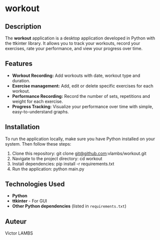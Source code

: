 # workout

## Description
The **workout** application is a desktop application developed in Python with the ttkinter library. It allows you to track your workouts, record your exercises, rate your performance, and view your progress over time.

## Features
- **Workout Recording:** Add workouts with date, workout type and duration.
- **Exercise management:** Add, edit or delete specific exercises for each workout.
- **Performance Recording:** Record the number of sets, repetitions and weight for each exercise.
- **Progress Tracking:** Visualize your performance over time with simple, easy-to-understand graphs.

<!-- 
## Captures d'écran

![Capture d'écran 1](lien_vers_capture_d_ecran_1.png)
*Description de la capture d'écran 1*

![Capture d'écran 2](lien_vers_capture_d_ecran_2.png)
*Description de la capture d'écran 2*
-->

## Installation
To run the application locally, make sure you have Python installed on your system. Then follow these steps:

1. Clone this repository:
     git clone git@github.com:vlambs/workout.git
2. Navigate to the project directory:
    cd workout
3. Install dependencies:
    pip install -r requirements.txt
4. Run the application:
    python main.py

## Technologies Used
- **Python**
- **ttkinter** - For GUI
- **Other Python dependencies** (listed in `requirements.txt`)

## Auteur
Victor LAMBS
